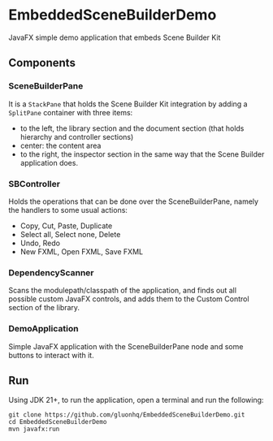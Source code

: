 # EmbeddedSceneBuilderDemo

JavaFX simple demo application that embeds Scene Builder Kit

## Components

### SceneBuilderPane

It is a `StackPane` that holds the Scene Builder Kit integration by adding a `SplitPane` container with three items: 
- to the left, the library section and the document section (that holds hierarchy and controller sections)
- center: the content area
- to the right, the inspector section
in the same way that the Scene Builder application does.

### SBController

Holds the operations that can be done over the SceneBuilderPane, namely the handlers to some usual actions:
- Copy, Cut, Paste, Duplicate
- Select all, Select none, Delete
- Undo, Redo
- New FXML, Open FXML, Save FXML

### DependencyScanner

Scans the modulepath/classpath of the application, and finds out all possible custom JavaFX controls, and adds them to the Custom Control section of the library.

### DemoApplication

Simple JavaFX application with the SceneBuilderPane node and some buttons to interact with it.

## Run

Using JDK 21+, to run the application, open a terminal and run the following:

```
git clone https://github.com/gluonhq/EmbeddedSceneBuilderDemo.git
cd EmbeddedSceneBuilderDemo
mvn javafx:run
```
